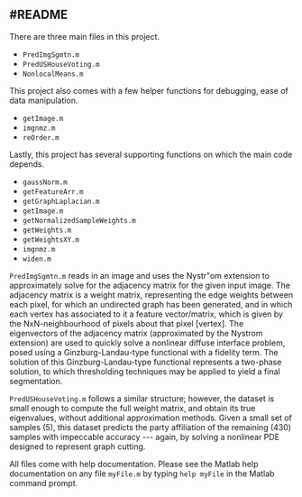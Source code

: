 #README
-----

There are three main files in this project. 
* `PredImgSgmtn.m`
* `PredUSHouseVoting.m`
* `NonlocalMeans.m`

This project also comes with a few helper functions for debugging,
ease of data manipulation.
* `getImage.m`
* `imgnmz.m`
* `reOrder.m`

Lastly, this project has several supporting functions on which the
main code depends. 
* `gaussNorm.m`
* `getFeatureArr.m`
* `getGraphLaplacian.m`
* `getImage.m`
* `getNormalizedSampleWeights.m`
* `getWeights.m`
* `getWeightsXY.m`
* `imgnmz.m`
* `widen.m`

`PredImgSgmtn.m` reads in an image and uses the Nystr\"om
extension to approximately solve for the adjacency matrix for the
given input image. The adjacency matrix is a weight matrix,
representing the edge weights between each pixel, for which an
undirected graph has been generated, and in which each vertex has
associated to it a feature vector/matrix, which is given by the
NxN-neighbourhood of pixels about that pixel [vertex]. The
eigenvectors of the adjacency matrix (approximated by the Nystrom
extension) are used to quickly solve a nonlinear diffuse interface
problem, posed using a Ginzburg-Landau-type functional with a
fidelity term. The solution of this Ginzburg-Landau-type
functional represents a two-phase solution, to which thresholding
techniques may be applied to yield a final segmentation. 

`PredUSHouseVoting.m` follows a similar structure; however, the
dataset is small enough to compute the full weight matrix, and
obtain its true eigenvalues, without additional approximation
methods. Given a small set of samples (5), this dataset predicts
the party affiliation of the remaining (430) samples with
impeccable accuracy --- again, by solving a nonlinear PDE designed
to represent graph cutting. 

All files come with help documentation. Please see the Matlab help
documentation on any file `myFile.m` by typing `help myFile` in
the Matlab command prompt. 




